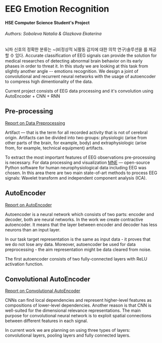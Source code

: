 # EEG Emotion Recognition
#### HSE Computer Science Student's Project
###### Authors: Soboleva Natalia & Glazkova Ekaterina

뇌파 신호의 정확한 분류는 ~(비정상적 뇌활동 감지에 대한 의학 연구)솔루션을 를 제공할 수 있다. 
Accurate classification of EEG signals can provide the solution for medical researches of detecting abnormal brain behavior on its early phases in order to threat it. In this study we are looking at this task from slightly another angle -- emotions recognition. We design a joint of convolutional and recurrent neural networks with the usage of autoencoder to compress high dimentionality of the data.

Current project consists of EEG data processing and it's convolution using AutoEncoder + CNN + RNN

## Pre-processing
[Report on Data Preprocessing ](https://github.com/nasoboleva/EEG-Emotion-Recognition/wiki/Препроцессинг-данных)

Artifact &mdash; that is the term for all recorded activity that is not of cerebral origin. Artifacts can be divided into two groups: physiologic (arise from other parts of the brain, for example, body) and extraphysiologic (arise from, for example, technical equipment) artifacts.

To extract the most important features of EEG observations pre-processing is necessary. For data processing and visualization [MNE](https://mne-tools.github.io/stable/index.html#) &mdash; open-source Python software for human neurophysiological data including EEG was chosen. In this area there are two main state-of-art methods to process EEG signals:
Wavelet transform and independent component analysis (ICA).

## AutoEncoder
[Report on AutoEncoder](https://github.com/nasoboleva/EEG-Emotion-Recognition/wiki/AutoEncoder)

Autoencoder is a neural network which consists of two parts: encoder and decoder, both are neural networks. In the work we create contractive autoencoder. It means that the layer between encoder and decoder has less neurons than an input layer.

 In our task target representation is the same as input data - it proves that we do not lose any data. Moreover, autoencoder be used for data preprocessing - the aim representation might be data cleared from noise.

The first autoencoder consists of two fully-connected layers with ReLU activation function.

## Convolutional AutoEncoder
[Report on Convolutional AutoEncoder](https://github.com/nasoboleva/EEG-Emotion-Recognition/wiki/CNN-AutoEncoder)

 CNNs can find local dependencies and represent higher-level features as compositions of lower-level dependencies.
Another reason is that CNN is well-suited for the dimensional relevance representations. The main purpose for convolutional neural network is to exploit spatial connections between different features in each signal.

In current work we are planning on using three types of layers: convolutional layers, pooling layers and fully connected layers.
<!--stackedit_data:
eyJoaXN0b3J5IjpbMTgwMDY1MDA1MV19
-->